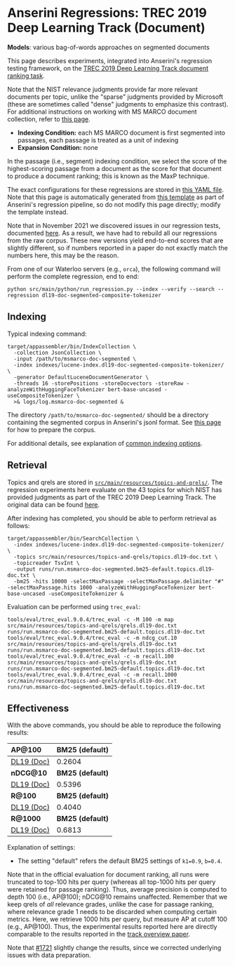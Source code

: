 # Anserini Regressions: TREC 2019 Deep Learning Track (Document)

**Models**: various bag-of-words approaches on segmented documents

This page describes experiments, integrated into Anserini's regression testing framework, on the [TREC 2019 Deep Learning Track document ranking task](https://trec.nist.gov/data/deep2019.html).

Note that the NIST relevance judgments provide far more relevant documents per topic, unlike the "sparse" judgments provided by Microsoft (these are sometimes called "dense" judgments to emphasize this contrast).
For additional instructions on working with MS MARCO document collection, refer to [this page](experiments-msmarco-doc.md).

+ **Indexing Condition:** each MS MARCO document is first segmented into passages, each passage is treated as a unit of indexing
+ **Expansion Condition:** none

In the passage (i.e., segment) indexing condition, we select the score of the highest-scoring passage from a document as the score for that document to produce a document ranking; this is known as the MaxP technique.

The exact configurations for these regressions are stored in [this YAML file](../src/main/resources/regression/dl19-doc-segmented-composite-tokenizer.yaml).
Note that this page is automatically generated from [this template](../src/main/resources/docgen/templates/dl19-doc-segmented-composite-tokenizer.template) as part of Anserini's regression pipeline, so do not modify this page directly; modify the template instead.

Note that in November 2021 we discovered issues in our regression tests, documented [here](experiments-msmarco-doc-doc2query-details.md).
As a result, we have had to rebuild all our regressions from the raw corpus.
These new versions yield end-to-end scores that are slightly different, so if numbers reported in a paper do not exactly match the numbers here, this may be the reason.

From one of our Waterloo servers (e.g., `orca`), the following command will perform the complete regression, end to end:

```
python src/main/python/run_regression.py --index --verify --search --regression dl19-doc-segmented-composite-tokenizer
```

## Indexing

Typical indexing command:

```
target/appassembler/bin/IndexCollection \
  -collection JsonCollection \
  -input /path/to/msmarco-doc-segmented \
  -index indexes/lucene-index.dl19-doc-segmented-composite-tokenizer/ \
  -generator DefaultLuceneDocumentGenerator \
  -threads 16 -storePositions -storeDocvectors -storeRaw -analyzeWithHuggingFaceTokenizer bert-base-uncased -useCompositeTokenizer \
  >& logs/log.msmarco-doc-segmented &
```

The directory `/path/to/msmarco-doc-segmented/` should be a directory containing the segmented corpus in Anserini's jsonl format.
See [this page](experiments-msmarco-doc-doc2query-details.md) for how to prepare the corpus.

For additional details, see explanation of [common indexing options](common-indexing-options.md).

## Retrieval

Topics and qrels are stored in [`src/main/resources/topics-and-qrels/`](../src/main/resources/topics-and-qrels/).
The regression experiments here evaluate on the 43 topics for which NIST has provided judgments as part of the TREC 2019 Deep Learning Track.
The original data can be found [here](https://trec.nist.gov/data/deep2019.html).

After indexing has completed, you should be able to perform retrieval as follows:

```
target/appassembler/bin/SearchCollection \
  -index indexes/lucene-index.dl19-doc-segmented-composite-tokenizer/ \
  -topics src/main/resources/topics-and-qrels/topics.dl19-doc.txt \
  -topicreader TsvInt \
  -output runs/run.msmarco-doc-segmented.bm25-default.topics.dl19-doc.txt \
  -bm25 -hits 10000 -selectMaxPassage -selectMaxPassage.delimiter "#" -selectMaxPassage.hits 1000 -analyzeWithHuggingFaceTokenizer bert-base-uncased -useCompositeTokenizer &
```

Evaluation can be performed using `trec_eval`:

```
tools/eval/trec_eval.9.0.4/trec_eval -c -M 100 -m map src/main/resources/topics-and-qrels/qrels.dl19-doc.txt runs/run.msmarco-doc-segmented.bm25-default.topics.dl19-doc.txt
tools/eval/trec_eval.9.0.4/trec_eval -c -m ndcg_cut.10 src/main/resources/topics-and-qrels/qrels.dl19-doc.txt runs/run.msmarco-doc-segmented.bm25-default.topics.dl19-doc.txt
tools/eval/trec_eval.9.0.4/trec_eval -c -m recall.100 src/main/resources/topics-and-qrels/qrels.dl19-doc.txt runs/run.msmarco-doc-segmented.bm25-default.topics.dl19-doc.txt
tools/eval/trec_eval.9.0.4/trec_eval -c -m recall.1000 src/main/resources/topics-and-qrels/qrels.dl19-doc.txt runs/run.msmarco-doc-segmented.bm25-default.topics.dl19-doc.txt
```

## Effectiveness

With the above commands, you should be able to reproduce the following results:

| **AP@100**                                                                                                   | **BM25 (default)**|
|:-------------------------------------------------------------------------------------------------------------|-----------|
| [DL19 (Doc)](https://trec.nist.gov/data/deep2019.html)                                                       | 0.2604    |
| **nDCG@10**                                                                                                  | **BM25 (default)**|
| [DL19 (Doc)](https://trec.nist.gov/data/deep2019.html)                                                       | 0.5396    |
| **R@100**                                                                                                    | **BM25 (default)**|
| [DL19 (Doc)](https://trec.nist.gov/data/deep2019.html)                                                       | 0.4040    |
| **R@1000**                                                                                                   | **BM25 (default)**|
| [DL19 (Doc)](https://trec.nist.gov/data/deep2019.html)                                                       | 0.6813    |

Explanation of settings:

+ The setting "default" refers the default BM25 settings of `k1=0.9`, `b=0.4`.

Note that in the official evaluation for document ranking, all runs were truncated to top-100 hits per query (whereas all top-1000 hits per query were retained for passage ranking).
Thus, average precision is computed to depth 100 (i.e., AP@100); nDCG@10 remains unaffected.
Remember that we keep qrels of _all_ relevance grades, unlike the case for passage ranking, where relevance grade 1 needs to be discarded when computing certain metrics.
Here, we retrieve 1000 hits per query, but measure AP at cutoff 100 (e.g., AP@100).
Thus, the experimental results reported here are directly comparable to the results reported in the [track overview paper](https://arxiv.org/abs/2003.07820).

Note that [#1721](https://github.com/castorini/anserini/issues/1721) slightly change the results, since we corrected underlying issues with data preparation.
